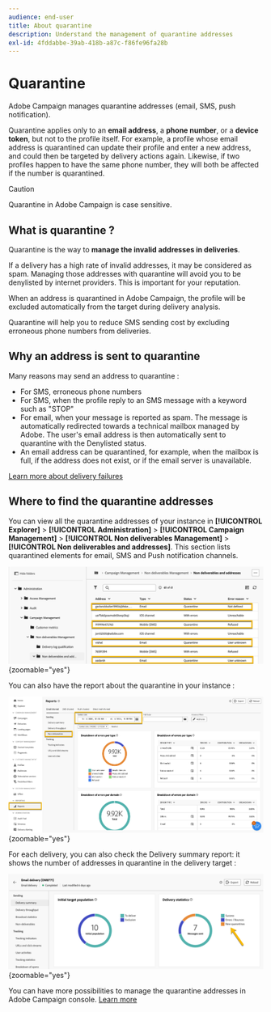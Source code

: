 ```yaml
---
audience: end-user
title: About quarantine
description: Understand the management of quarantine addresses
exl-id: 4fddabbe-39ab-418b-a87c-f86fe96fa28b
---
```

# Quarantine 

Adobe Campaign manages quarantine addresses (email, SMS, push notification).

Quarantine applies only to an **email address**, a **phone number**, or a **device token**, but not to the profile itself. For example, a profile whose email address is quarantined can update their profile and enter a new address, and could then be targeted by delivery actions again. Likewise, if two profiles happen to have the same phone number, they will both be affected if the number is quarantined. 


>[!CAUTION]
>
>Quarantine in Adobe Campaign is case sensitive.

## What is quarantine ?

Quarantine is the way to **manage the invalid addresses in deliveries**.

If a delivery has a high rate of invalid addresses, it may be considered as spam. Managing those addresses with quarantine will avoid you to be denylisted by internet providers. This is important for your reputation.

When an address is quarantined in Adobe Campaign, the profile will be excluded automatically from the target during delivery analysis. 

Quarantine will help you to reduce SMS sending cost by excluding erroneous phone numbers from deliveries.

## Why an address is sent to quarantine

Many reasons may send an address to quarantine : 

- For SMS, erroneous phone numbers
- For SMS, when the profile reply to an SMS message with a keyword such as "STOP"
- For email, when your message is reported as spam. The message is automatically redirected towards a technical mailbox managed by Adobe. The user's email address is then automatically sent to quarantine with the Denylisted status.
- An email address can be quarantined, for example, when the mailbox is full, if the address does not exist, or if the email server is unavailable.

[Learn more about delivery failures](https://experienceleague.adobe.com/en/docs/campaign-classic/using/sending-messages/monitoring-deliveries/understanding-delivery-failures)

## Where to find the quarantine addresses

You can view all the quarantine addresses of your instance in **[!UICONTROL Explorer]** > **[!UICONTROL Administration]** > **[!UICONTROL Campaign Management]** > **[!UICONTROL Non deliverables Management]** > **[!UICONTROL Non deliverables and addresses]**. This section lists quarantined elements for email, SMS and Push notification channels.

![](assets/quarantine_location.png){zoomable="yes"}

You can also have the report about the quarantine in your instance :

![](assets/quarantine_reports.png){zoomable="yes"}

For each delivery, you can also check the Delivery summary report: it shows the number of addresses in quarantine in the delivery target :

![](assets/quarantine_delivery.png){zoomable="yes"}

You can have more possibilities to manage the quarantine addresses in Adobe Campaign console. [Learn more](https://experienceleague.adobe.com/en/docs/campaign/campaign-v8/send/failures/quarantines#access-quarantined-addresses)
